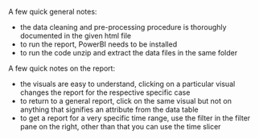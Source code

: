 A few quick general notes:
 - the data cleaning and pre-processing procedure is thoroughly documented in the given html file
 - to run the report, PowerBI needs to be installed
 - to run the code unzip and extract the data files in the same folder

A few quick notes on the report:
 - the visuals are easy to understand, clicking on a particular visual changes the report for the respective specific case
 - to return to a general report, click on the same visual but not on anything that signifies an attribute from the data table
 - to get a report for a very specific time range, use the filter in the filter pane on the right, other than that you can use the time slicer
